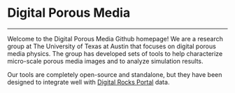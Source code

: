 # Digital Porous Media
---

Welcome to the Digital Porous Media Github homepage! We are a research group at The University of Texas at Austin that focuses on digital porous media physics. The group has developed sets of tools to help characterize micro-scale porous media images and to analyze simulation results.

Our tools are completely open-source and standalone, but they have been designed to integrate well with [Digital Rocks Portal](https://www.digitalrocksportal.org) data. 


